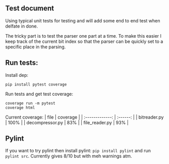 ## Test document

Using typical unit tests for testing and will add some end to end test when delfate in done.

The tricky part is to test the parser one part at a time. To make this easier I keep track of the current bit index so that the parser can be quickly set to a specific place in the parsing. 


## Run tests:

Install dep:
```
pip install pytest coverage
```

Run tests and get test coverage:
```
coverage run -m pytest
coverage html
```

Current coverage:
|      file       | coverage |
| :-------------: | :------: |
|  bitreader.py   |   100%   |
| decompressor.py |   83%    |
| file_reader.py  |   93%    |



## Pylint
If you want to try pylint then install pylint: ```pip install pylint``` and run ```pylint src```. Currently gives 8/10 but with meh warnings atm.